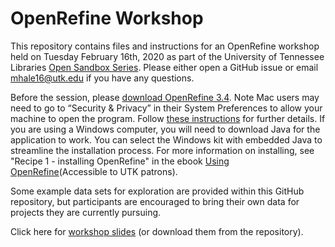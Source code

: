 # OpenRefine Workshop

This repository contains files and instructions for an OpenRefine workshop held on Tuesday February 16th, 2020 as part of the University of Tennessee Libraries [Open Sandbox Series](). Please either open a GitHub issue or email mhale16@utk.edu if you have any questions.

Before the session, please [download OpenRefine 3.4](http://openrefine.org/download.html). Note Mac users may need to go to “Security & Privacy” in their System Preferences to allow your machine to open the program. Follow [these instructions](https://github.com/OpenRefine/OpenRefine/wiki/Installation-Instructions#macos) for further details. If you are using a Windows computer, you will need to download Java for the application to work. You can select the Windows kit with embedded Java to streamline the installation process. For more information on installing, see "Recipe 1 - installing OpenRefine" in the ebook [Using OpenRefine](https://utk.primo.exlibrisgroup.com/permalink/01UTN_KNOXVILLE/9go8o8/cdi_askewsholts_vlebooks_9781783289097)(Accessible to UTK patrons).

Some example data sets for exploration are provided within this GitHub repository, but participants are encouraged to bring their own data for projects they are currently pursuing.

Click here for [workshop slides](https://docs.google.com/presentation/d/1dTCnD13JWkt_6D9vlXWkpaWSghWSYlhfx6_lB9AzSNw/edit?usp=sharing) (or download them from the repository).
